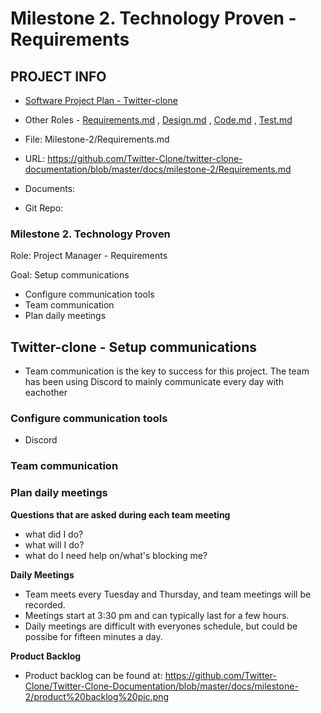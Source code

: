 # Milestone 2. Technology Proven - Requirements


## PROJECT INFO

* [Software Project Plan - Twitter-clone](../Index.md)

* Other Roles - [Requirements.md](Requirements.md)
, [Design.md](Design.md)
, [Code.md](Code.md)
, [Test.md](Test.md)



* File: Milestone-2/Requirements.md

* URL: https://github.com/Twitter-Clone/twitter-clone-documentation/blob/master/docs/milestone-2/Requirements.md

* Documents: 

* Git Repo: 




### Milestone 2. Technology Proven



Role: Project Manager - Requirements

Goal: Setup communications

* Configure communication tools
* Team communication
* Plan daily meetings



## Twitter-clone - Setup communications
* Team communication is the key to success for this project. The team has been using Discord to mainly communicate
every day with eachother



### Configure communication tools
* Discord 


### Team communication


### Plan daily meetings
**Questions that are asked during each team meeting**
* what did I do?
* what will I do?
* what do I need help on/what's blocking me?

**Daily Meetings**
* Team meets every Tuesday and Thursday, and team meetings will be recorded. 
* Meetings start at 3:30 pm and can typically last for a few hours. 
* Daily meetings are difficult with everyones schedule, but could be possibe for fifteen minutes a day. 

**Product Backlog**
* Product backlog can be found at: https://github.com/Twitter-Clone/Twitter-Clone-Documentation/blob/master/docs/milestone-2/product%20backlog%20pic.png
 
